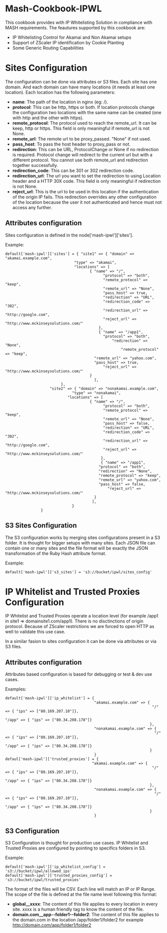 # Mash-Cookbook-IPWL

This cookbook provides with IP Whitelisting Solution in compliance with MASH requirements.
The feautures supported by this cookbook are:
- IP Whitelisting Control for Akamai and Non Akamai setups
- Support of ZScaler IP identification by Cookie Planting
- Some Generic Routing Capabilities

# Sites Configuration

The configuration can be done via attributes or S3 files.
Each site has one domain. And each domain can have many locations (it needs at least one location).
Each location has the following parameters:
- **name**: The path of the location in nginx (eg: /).
- **protocol**: This can be http, https or both. If location protocols change the configuration two locations with the same name can be created (one with http and the other with https).
- **remote_protocol**: The protocol used to reach the remote_url. It can be keep, http or https. This field is only meaningful if remote_url is not None.
- **remote_url**: The remote url to be proxy_passed. "None" if not used.
- **pass_host**: To pass the host header to proxy_pass or not.
- **redirection**: This can be URL, ProtocolChange or None if no redirection is required. Protocol change will redirect to the current url but with a different protocol. You cannot use both remote_url and redirection together successfully.
- **redirection_code**: This can be 301 or 302 redirection code.
- **redirection_url**: The url you want to set the redirection to using Location header and a HTTP 30X code. This field is only meaningful if redirection is not None.
- **reject_url**: This is the url to be used in this location if the authentication of the origin IP fails. This redirection overrides any other configuration of the location because the user it not authenticated and hence must not access any further.

## Attributes configuration

Sites configuration is defined in the node['mash-ipwl']['sites'].

Example:
```
default['mash-ipwl']['sites'] = { "site1" => { "domain" => "akamai.example.com",
          				       "type" => "akamai",
          				       "locations" => [
                        			  { "name" => "/",
                        			        "protocol" => "both",
                       				        "remote_protocol" => "keep",
                     				        "remote_url" => "None",
                     				        "pass_host" => true,
                    				        "redirection" => "URL",
                    				        "redirection_code" => "302",
                    				        "redirection_url" => "http://google.com",
                    				        "reject_url" => "http://www.mckinseysolutions.com/"
                    			          },
                       			          { "name" => "/app1",
                          			        "protocol" => "both",
                        		       	        "redirection" => "None",
                       		                        "remote_protocol" => "keep",
                      					"remote_url" => "yahoo.com",
                      					"pass_host" => true,
                      				        "reject_url" => "http://www.mckinseysolutions.com/"
                          			  }
                         				],
						 },
				    "site2" => { "domain" => "nonakamai.example.com",
          					  "type" => "nonakamai",
          					"locations" => [
                        			  { "name" => "/",
                        			        "protocol" => "both",
                       				        "remote_protocol" => "keep",
                     				        "remote_url" => "None",
                     				        "pass_host" => false,
                    				        "redirection" => "URL",
                    				        "redirection_code" => "302",
                    				        "redirection_url" => "http://google.com",
                    				        "reject_url" => "http://www.mckinseysolutions.com/"
                    			           },
                       			           { "name" => "/app1",
                          				  "protocol" => "both",
                        				  "redirection" => "None",
                       					  "remote_protocol" => "keep",
                      					  "remote_url" => "yahoo.com",
                      					  "pass_host" => false,
                      				          "reject_url" => "http://www.mckinseysolutions.com/"
                          			    }
                         			   ],
					          }
				}
```

## S3 Sites Configuration

The S3 configuration works by merging sites configurations present in a S3 folder. It is thought for bigger setups with many sites. Each JSON file can contain one or many sites and the file format will be exactly the JSON transformation of the Ruby Hash attribute format.

Example:
```
default['mash-ipwl']['s3_sites'] = 's3://bucket/ipwl/sites_config'
```

# IP Whitelist and Trusted Proxies Configuration

IP Whitelist and Trusted Proxies operate a location level (for example /app1 in site1 => domainsite1.com/app1). There is no disctinctions of origin protocol. Because of ZScaler restrictions we are forced to open HTTP as well to validate this use case.

In a similar fasion to sites configuration it can be done via attributes or via S3 files.

## Attributes configuration

Attributes based configuration is based for debugging or test & dev use cases.

Examples:
```
default['mash-ipwl']['ip_whitelist'] = {
                                        "akamai.example.com" => {
                                                                  "/" => { "ips" => ["80.169.207.10"]},
                                                                  "/app" => { "ips" => ["80.34.208.178"]}
                                                                 },
                                        "nonakamai.example.com" => {
                                                                   "/" => { "ips" => ["80.169.207.10"]},
                                                                    "/app" => { "ips" => ["80.34.208.178"]}
                                                                 }
										}
defaul['mash-ipwl']['trusted_proxies'] = {
                                       "akamai.example.com" => {
                                                                  "/" => { "ips" => ["80.169.207.10"]},
                                                                  "/app" => { "ips" => ["80.34.208.178"]}
                                                                 },
                                        "nonakamai.example.com" => {
                                                                   "/" => { "ips" => ["80.169.207.10"]},
                                                                    "/app" => { "ips" => ["80.34.208.178"]}
                                                                 }
										}
```

## S3 Configuration

S3 Configuration is thought for production use cases. IP Whitelist and Trusted Proxies are configured by pointing to specifics folders in S3.

Example:
```
default['mash-ipwl']['ip_whitelist_config'] = 's3://bucket/ipwl/allowed_ips'
default['mash-ipwl']['trusted_proxies_config'] = 's3://bucket/ipwl/trusted_proxies'
```

The format of the files will be CSV. Each line will match an IP or IP Range. The scope of the file is defined at the file name level following this format:
- **global__xxxx**: The content of this file applies to every location in every site. xxxx is a human friendly tag to know the content of the file.
- **domain.com__app--folder1--folder2**: The content of this file applies to the domain.com in the location /app/folder1/folder2 for example http://domain.com/app/folder1/folder2
